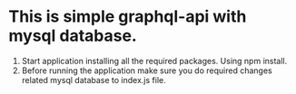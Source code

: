 # This is simple graphql-api with mysql database.
1. Start application installing all the required packages. Using npm install.
2. Before running the application make sure you do required changes related mysql database to index.js file.
